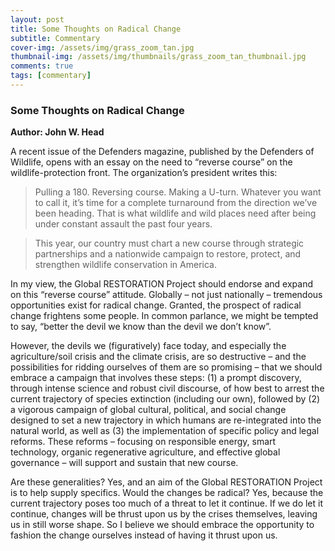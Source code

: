 ```yaml
---
layout: post
title: Some Thoughts on Radical Change
subtitle: Commentary
cover-img: /assets/img/grass_zoom_tan.jpg
thumbnail-img: /assets/img/thumbnails/grass_zoom_tan_thumbnail.jpg
comments: true
tags: [commentary]
---
```


### Some Thoughts on Radical Change
**Author: John W. Head**

A recent issue of the Defenders magazine, published by the Defenders of Wildlife, opens with an essay on the need to “reverse course” on the wildlife-protection front.  The organization’s president writes this: 

>Pulling a 180.  Reversing course.  Making a U-turn.  Whatever you want to call it, it’s time for a complete turnaround from the direction we’ve been heading.  That is what wildlife and wild places need after being under constant assault the past four years. 

>This year, our country must chart a new course through strategic partnerships and a nationwide campaign to restore, protect, and strengthen wildlife conservation in America.

In my view, the Global RESTORATION Project should endorse and expand on this “reverse course” attitude.  Globally – not just nationally – tremendous opportunities exist for radical change.  Granted, the prospect of radical change frightens some people.  In common parlance, we might be tempted to say, “better the devil we know than the devil we don’t know”.  

However, the devils we (figuratively) face today, and especially the agriculture/soil crisis and the climate crisis, are so destructive – and the possibilities for ridding ourselves of them are so promising – that we should embrace a campaign that involves these steps: (1) a prompt discovery, through intense science and robust civil discourse, of how best to arrest the current trajectory of species extinction (including our own), followed by (2) a vigorous campaign of global cultural, political, and social change designed to set a new trajectory in which humans are re-integrated into the natural world, as well as (3) the implementation of specific policy and legal reforms.  These reforms – focusing on responsible energy, smart technology, organic regenerative agriculture, and effective global governance – will support and sustain that new course.  

Are these generalities?  Yes, and an aim of the Global RESTORATION Project is to help supply specifics.  Would the changes be radical?  Yes, because the current trajectory poses too much of a threat to let it continue.  If we do let it continue, changes will be thrust upon us by the crises themselves, leaving us in still worse shape.  So I believe we should embrace the opportunity to fashion the change ourselves instead of having it thrust upon us.
